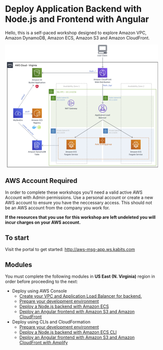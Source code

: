 # Deploy Application Backend with Node.js and Frontend with Angular

Hello, this is a self-paced workshop designed to explore Amazon VPC, Amazon DynamoDB, Amazon ECS, Amazon S3 and Amazon CloudFront.

![Nodejs Angular](docs/images/nodejs-angular.png)

## AWS Account Required

In order to complete these workshops you'll need a valid active AWS Account with Admin permissions. Use a personal account or create a new AWS account to ensure you have the neccessary access. This should not be an AWS account from the company you work for.

**If the resources that you use for this workshop are left undeleted you will incur charges on your AWS account.**

## To start

Visit the portal to get started: http://aws-msg-app.ws.kabits.com

## Modules

You must complete the following modules in **US East (N. Virginia)** region in order before proceeding to the next:

- Deploy using AWS Console
    - [Create your VPC and Application Load Balancer for backend.](docs/create-vpc-alb.md)
    - [Prepare your development environment](docs/prepare-your-development-environment.md)
    - [Deploy a Node.js backend with Amazon ECS](docs/deploy-backedn-with-ecs.md)
    - [Deploy an Angular frontend with Amazon S3 and Amazon CloudFront](docs/deploy-frontend-with-s3-and-cloudfront.md)
- Deploy using CLIs and CloudFormation
    - [Prepare your development environment](v2-prepare-your-development-environment.md)
    - [Deploy a Node.js backend with Amazon ECS CLI](v2-deploy-backend.md)
    - [Deploy an Angular frontend with Amazon S3 and Amazon CloudFront with Amplify](v2-deploy-frontend.md)
